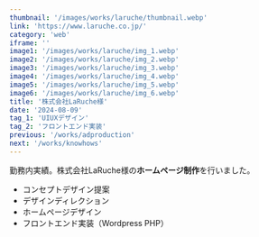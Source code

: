 ```yaml
---
thumbnail: '/images/works/laruche/thumbnail.webp'
link: 'https://www.laruche.co.jp/'
category: 'web'
iframe: ''
image1: '/images/works/laruche/img_1.webp'
image2: '/images/works/laruche/img_2.webp'
image3: '/images/works/laruche/img_3.webp'
image4: '/images/works/laruche/img_4.webp'
image5: '/images/works/laruche/img_5.webp'
image6: '/images/works/laruche/img_6.webp'
title: '株式会社LaRuche様'
date: '2024-08-09'
tag_1: 'UIUXデザイン'
tag_2: 'フロントエンド実装'
previous: '/works/adproduction'
next: '/works/knowhows'
---
```


勤務内実績。株式会社LaRuche様の**ホームページ制作**を行いました。

- コンセプトデザイン提案
- デザインディレクション
- ホームページデザイン
- フロントエンド実装（Wordpress PHP）
